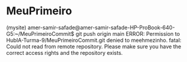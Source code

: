 # MeuPrimeiro
(mysite) amer-samir-safade@amer-samir-safade-HP-ProBook-640-G5:~/MeuPrimeiroCommit$ git push origin main ERROR: Permission to HubIA-Turma-9/MeuPrimeiroCommit.git denied to meehmezinho. fatal: Could not read from remote repository.  Please make sure you have the correct access rights and the repository exists.

